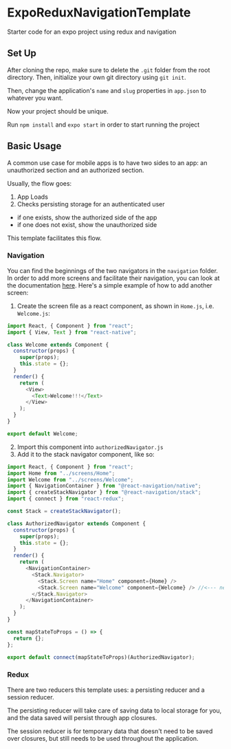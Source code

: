 # ExpoReduxNavigationTemplate

Starter code for an expo project using redux and navigation

## Set Up

After cloning the repo, make sure to delete the `.git` folder from the root directory. Then, initialize your own git directory using `git init`.

Then, change the application's `name` and `slug` properties in `app.json` to whatever you want.

Now your project should be unique.

Run `npm install` and `expo start` in order to start running the project

## Basic Usage

A common use case for mobile apps is to have two sides to an app: an unauthorized section and an authorized section.

Usually, the flow goes:

1. App Loads
2. Checks persisting storage for an authenticated user
  - if one exists, show the authorized side of the app
  - if one does not exist, show the unauthorized side

This template facilitates this flow.

### Navigation

You can find the beginnings of the two navigators in the `navigation` folder. In order to add more screens and facilitate their navigation, you can look at the documentation [here](https://reactnavigation.org/docs/getting-started). Here's a simple example of how to add another screen:

1. Create the screen file as a react component, as shown in `Home.js`, i.e. `Welcome.js`:

```js
import React, { Component } from "react";
import { View, Text } from "react-native";

class Welcome extends Component {
  constructor(props) {
    super(props);
    this.state = {};
  }
  render() {
    return (
      <View>
        <Text>Welcome!!!</Text>
      </View>
    );
  }
}

export default Welcome;
```

2. Import this component into `authorizedNavigator.js`
3. Add it to the stack navigator component, like so:

```js
import React, { Component } from "react";
import Home from "../screens/Home";
import Welcome from "../screens/Welcome";
import { NavigationContainer } from "@react-navigation/native";
import { createStackNavigator } from "@react-navigation/stack";
import { connect } from "react-redux";

const Stack = createStackNavigator();

class AuthorizedNavigator extends Component {
  constructor(props) {
    super(props);
    this.state = {};
  }
  render() {
    return (
      <NavigationContainer>
        <Stack.Navigator>
          <Stack.Screen name="Home" component={Home} />
          <Stack.Screen name="Welcome" component={Welcome} /> //<--- new screen
        </Stack.Navigator>
      </NavigationContainer>
    );
  }
}

const mapStateToProps = () => {
  return {};
};

export default connect(mapStateToProps)(AuthorizedNavigator);

```

### Redux

There are two reducers this template uses: a persisting reducer and a session reducer.

The persisting reducer will take care of saving data to local storage for you, and the data saved will persist through app closures.

The session reducer is for temporary data that doesn't need to be saved over closures, but still needs to be used throughout the application.
